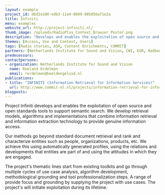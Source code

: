 ```yaml
---
layout: example
project_id: dbd2a100-edb3-11e4-8099-005056a71e3a
title: Infiniti
menu: examples
website_url: http://project-infiniti.nl/
thumb_image: /uploads/RadioPlus_Context_Browser_Poster.png
description: "Develops and enables the exploitation of open source and open standards tools to support semantic search"
themes: [Access, Use and Context, Users]
tags: [Radio stories, ASR, Content Enrichments, COMMIT]
partners: [Netherlands Institute for Sound and Vision, CWI, EUR, Radboud University, UvA, UT Twente, ANP, Ilse Media, TrendLight, De Persgroep, EUVision, Internet Recherche Netwerk, Talking Trends, Teezir, Textkernel, ThirdSight, WCC]
predecessors: 
contactpersons: 
- organization: Netherlands Institute for Sound and Vision
  name: Roeland Ordelman
  email: rordelman@beeldengeluid.nl
publications: 
- title: "INFINITI (Information Retrieval for Information Services)"
  url: http://www.commit-nl.nl/projects/information-retrieval-for-information-services
blogposts: 
---
```


Project Infiniti develops and enables the exploitation of open source and open standards tools to support semantic search. We develop retrieval models, algorithms and implementations that combine information retrieval and information extraction technology to provide genuine information access.

Our methods go beyond standard document retrieval and rank and characterize entities such as people, organizations, products, etc. We achieve this using automatically generated profiles, using the relations and developments that entities are part of and using the attitudes in which they are engaged.

The project's thematic lines start from existing toolkits and go through multiple cycles of use case analysis, algorithm development, methodological grounding and tool professionalization steps. A range of provide focus and grounding by supplying the project with use cases. The project's will initiate exploitation during its lifetime.

